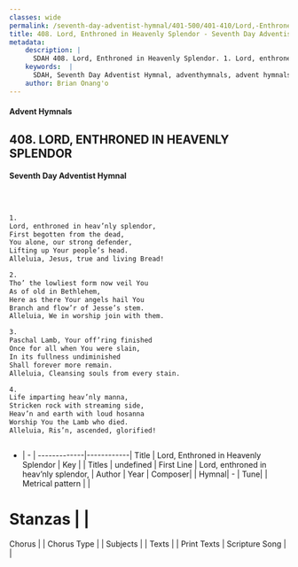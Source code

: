 ```yaml
---
classes: wide
permalink: /seventh-day-adventist-hymnal/401-500/401-410/Lord,-Enthroned-in-Heavenly-Splendor/
title: 408. Lord, Enthroned in Heavenly Splendor - Seventh Day Adventist Hymnal
metadata:
    description: |
      SDAH 408. Lord, Enthroned in Heavenly Splendor. 1. Lord, enthroned in heav’nly splendor, First begotten from the dead, You alone, our strong defender, Lifting up Your people’s head. Alleluia, Jesus, true and living Bread!
    keywords:  |
      SDAH, Seventh Day Adventist Hymnal, adventhymnals, advent hymnals, Lord, Enthroned in Heavenly Splendor, Lord, enthroned in heav’nly splendor, 
    author: Brian Onang'o
---
```


#### Advent Hymnals
## 408. LORD, ENTHRONED IN HEAVENLY SPLENDOR
#### Seventh Day Adventist Hymnal

```txt



1.
Lord, enthroned in heav’nly splendor,
First begotten from the dead,
You alone, our strong defender,
Lifting up Your people’s head.
Alleluia, Jesus, true and living Bread!

2.
Tho’ the lowliest form now veil You
As of old in Bethlehem,
Here as there Your angels hail You
Branch and flow’r of Jesse’s stem.
Alleluia, We in worship join with them.

3.
Paschal Lamb, Your off’ring finished
Once for all when You were slain,
In its fullness undiminished
Shall forever more remain.
Alleluia, Cleansing souls from every stain.

4.
Life imparting heav’nly manna,
Stricken rock with streaming side,
Heav’n and earth with loud hosanna
Worship You the Lamb who died.
Alleluia, Ris’n, ascended, glorified!



```

- |   -  |
-------------|------------|
Title | Lord, Enthroned in Heavenly Splendor |
Key |  |
Titles | undefined |
First Line | Lord, enthroned in heav’nly splendor, |
Author | 
Year | 
Composer|  |
Hymnal|  - |
Tune|  |
Metrical pattern | |
# Stanzas |  |
Chorus |  |
Chorus Type |  |
Subjects |  |
Texts |  |
Print Texts | 
Scripture Song |  |
  
